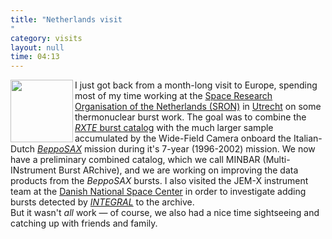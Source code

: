 ```yaml
---
title: "Netherlands visit"
category: visits
layout: null
time: 04:13
---
```

<!-- header generated from blosxom format post; make_header.pl 23.1.2022 -->
<p>
<!-- created by convert.pl on Mon Jan 30 23:11:15 EST 2012 -->
<!-- converted from ../2007/10/netherlands-visit.html -->
<!-- Post timestamp Monday, October 22, 2007 12:13 PM -->
<!-- touch -t 200710221213 -->
<!-- Labels: 2007, thermonuclear bursts, visits -->
      <img src="http://www.alumnitravel.utoronto.ca/images/explore/Holland2006.jpg" width="100" align="left">I just got back from a month-long visit to Europe, spending most of my time working at the <a href="http://www.sron.nl">Space Research Organisation of the Netherlands (SRON)</a> in <a href="http://en.wikipedia.org/wiki/Utrecht_(city)">Utrecht</a> on some thermonuclear burst work. The goal was to combine the <a href="http://users.monash.edu.au/~dgallow/2006/08/thermonuclear-bursts-observed-by-rxte.html"><em>RXTE</em> burst catalog</a> with the much larger sample accumulated by the Wide-Field Camera onboard the Italian-Dutch <a href="http://heasarc.gsfc.nasa.gov/docs/sax/saxgof.html"><em>BeppoSAX</em></a> mission during it's 7-year (1996-2002) mission. We now have a preliminary combined catalog, which we call MINBAR (Multi-INstrument Burst ARchive), and we are working on improving the data products from the <em>BeppoSAX</em> bursts. I also visited the JEM-X instrument team at the <a href="http://spacecenter.dk">Danish National Space Center</a> in order to investigate adding bursts detected by <a href="http://heasarc.gsfc.nasa.gov/docs/integral/integralgof.html"><em>INTEGRAL</em></a> to the archive.<br>
But it wasn't <em>all</em> work &mdash; of course, we also had a nice time sightseeing and catching up with friends and family.
